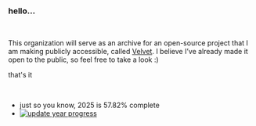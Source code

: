 ### hello...

<br/>

This organization will serve as an archive for an open-source project that I am making publicly accessible, called [Velvet](https://github.com/archangel-12/t_core). I believe I’ve already made it open to the public, so feel free to take a look :)

that's it

<br/>

- just so you know, 2025 is 57.82% complete
- [![update year progress](https://github.com/velve-t/.github/actions/workflows/main.yml/badge.svg?event=schedule)](https://github.com/velve-t/.github/actions/workflows/main.yml)